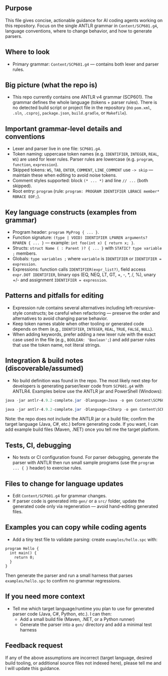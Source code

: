 ## Purpose
This file gives concise, actionable guidance for AI coding agents working on this repository. Focus on the single ANTLR grammar in `Content/SCP601.g4`, language conventions, where to change behavior, and how to generate parsers.

## Where to look
- Primary grammar: `Content/SCP601.g4` — contains both lexer and parser rules.

## Big picture (what the repo is)
- This repo currently contains one ANTLR v4 grammar (SCP601). The grammar defines the whole language (tokens + parser rules). There is no detected build script or project file in the repository (no `pom.xml`, `.sln`, `.csproj`, `package.json`, `build.gradle`, or `Makefile`).

## Important grammar-level details and conventions
- Lexer and parser live in one file: `SCP601.g4`.
- Token naming: uppercase token names (e.g. `IDENTIFIER`, `INTEGER`, `REAL`, `WS`) are used for lexer rules. Parser rules are lowercase (e.g. `program`, `function`, `expression`).
- Skipped tokens: `WS`, `TAB`, `ENTER`, `COMMENT`, `LINE_COMMENT` use `-> skip` — maintain these when editing to avoid noise tokens.
- Comment styles supported: block `(* ... *)` and line `// ...` (both skipped).
- Root entry: `program` (rule: `program: PROGRAM IDENTIFIER LBRACE member* RBRACE EOF;`).

## Key language constructs (examples from grammar)
- Program header: `program MyProg { ... }`.
- Function signature: `(type | VOID) IDENTIFIER LPAREN arguments? RPAREN { ... }` — example: `int foo(int x) { return x; }`.
- Structs: `struct Name ( : Parent )? { ... }` with `STATIC? type variable ;` members.
- Globals: `type variables ;` where `variable` is `IDENTIFIER` or `IDENTIFIER = expression`.
- Expressions: function calls `IDENTIFIER(expr_list?)`, field access `expr.DOT IDENTIFIER`, binary ops (EQ, NEQ, LT, GT, +, -, *, /, %), unary +/- and assignment `IDENTIFIER = expression`.

## Patterns and pitfalls for editing
- Expression rule contains several alternatives including left-recursive-style constructs; be careful when refactoring — preserve the order and alternatives to avoid changing parse behavior.
- Keep token names stable when other tooling or generated code depends on them (e.g., `IDENTIFIER`, `INTEGER`, `REAL`, `TRUE`, `FALSE`, `NULL`).
- When adding keywords, prefer adding a new lexer rule with the exact case used in the file (e.g., `BOOLEAN: 'Boolean';`) and add parser rules that use the token name, not literal strings.

## Integration & build notes (discoverable/assumed)
- No build definition was found in the repo. The most likely next step for developers is generating parser/lexer code from `SCP601.g4` with ANTLR4. Examples below use the ANTLR jar and PowerShell (Windows):

```powershell
java -jar antlr-4.9.2-complete.jar -Dlanguage=Java -o gen Content\SCP601.g4

java -jar antlr-4.9.2-complete.jar -Dlanguage=CSharp -o gen Content\SCP601.g4
```

Note: the repo does not include the ANTLR jar or a build file; confirm the target language (Java, C#, etc.) before generating code. If you want, I can add example build files (Maven, .NET) once you tell me the target platform.

## Tests, CI, debugging
- No tests or CI configuration found. For parser debugging, generate the parser with ANTLR then run small sample programs (use the `program ... { }` header) to exercise rules.

## Files to change for language updates
- Edit `Content/SCP601.g4` for grammar changes.
- If parser code is generated into `gen/` or a `src/` folder, update the generated code only via regeneration — avoid hand-editing generated files.

## Examples you can copy while coding agents
- Add a tiny test file to validate parsing: create `examples/hello.spc` with:

```
program Hello {
  int main() {
    return 0;
  }
}
```

Then generate the parser and run a small harness that parses `examples/hello.spc` to confirm no grammar regressions.

## If you need more context
- Tell me which target language/runtime you plan to use for generated parser code (Java, C#, Python, etc.). I can then:
  - Add a small build file (Maven, .NET, or a Python runner)
  - Generate the parser into a `gen/` directory and add a minimal test harness

## Feedback request
If any of the above assumptions are incorrect (target language, desired build tooling, or additional source files not indexed here), please tell me and I will update this guidance. 
